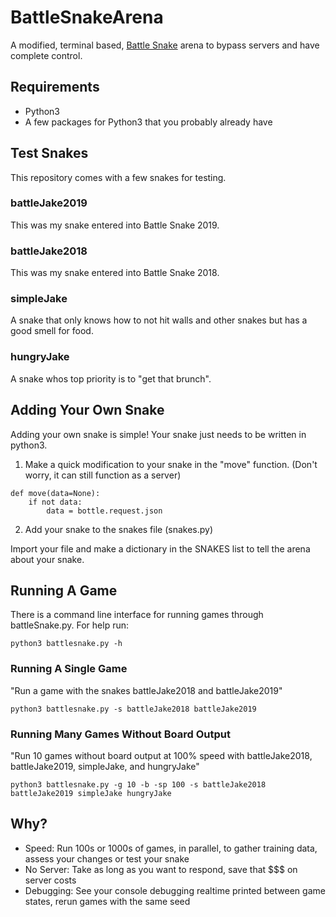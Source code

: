 # BattleSnakeArena
A modified, terminal based, [Battle Snake](https://play.battlesnake.io/) arena to bypass servers and have complete control.

## Requirements
- Python3
- A few packages for Python3 that you probably already have

## Test Snakes
This repository comes with a few snakes for testing.

### battleJake2019
This was my snake entered into Battle Snake 2019.

### battleJake2018
This was my snake entered into Battle Snake 2018.

### simpleJake
A snake that only knows how to not hit walls and other snakes but has a good smell for food.

### hungryJake
A snake whos top priority is to "get that brunch".

## Adding Your Own Snake
Adding your own snake is simple! Your snake just needs to be written in python3.

1. Make a quick modification to your snake in the "move" function. (Don't worry, it can still function as a server)
```python3
def move(data=None):
    if not data:
        data = bottle.request.json
```

2. Add your snake to the snakes file (snakes.py)

Import your file and make a dictionary in the SNAKES list to tell the arena about your snake.

## Running A Game
There is a command line interface for running games through battleSnake.py. For help run:
```
python3 battlesnake.py -h
```

### Running A Single Game
"Run a game with the snakes battleJake2018 and battleJake2019"
```
python3 battlesnake.py -s battleJake2018 battleJake2019
```

### Running Many Games Without Board Output
"Run 10 games without board output at 100% speed with battleJake2018, battleJake2019, simpleJake, and hungryJake"
```
python3 battlesnake.py -g 10 -b -sp 100 -s battleJake2018 battleJake2019 simpleJake hungryJake
```

## Why?
- Speed: Run 100s or 1000s of games, in parallel, to gather training data, assess your changes or test your snake
- No Server: Take as long as you want to respond, save that $$$ on server costs
- Debugging: See your console debugging realtime printed between game states, rerun games with the same seed
